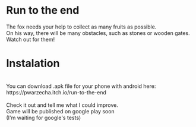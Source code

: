 # Run to the end
The fox needs your help  to collect as many fruits as possible. <br>
On his way, there will be many obstacles, such as stones or wooden gates. Watch out for them!
<br>

<h1>Instalation</h1> <br>
You can download .apk file for your phone with android here: <br>
https://pwarzecha.itch.io/run-to-the-end <br> <br>
Check it out and tell me what I could improve. <br>
Game will be published on google play soon <br>
(I'm waiting for google's tests)
